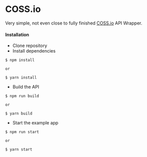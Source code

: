 # COSS.io

Very simple, not even close to fully finished [COSS.io](https://coss.io/) API Wrapper.


#### Installation

* Clone repository
* Install dependencies

```
$ npm install

or

$ yarn install
```

* Build the API

```
$ npm run build

or

$ yarn build
```

* Start the example app

```
$ npm run start

or

$ yarn start
```
